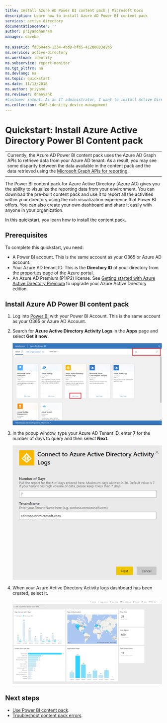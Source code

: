 ```yaml
---
title: Install Azure AD Power BI content pack | Microsoft Docs
description: Learn how to install Azure AD Power BI content pack
services: active-directory
documentationcenter: ''
author: priyamohanram
manager: daveba

ms.assetid: fd5604eb-1334-4bd8-bfb5-41280883e2b5
ms.service: active-directory
ms.workload: identity
ms.subservice: report-monitor
ms.tgt_pltfrm: na
ms.devlang: na
ms.topic: quickstart
ms.date: 11/13/2018
ms.author: priyamo
ms.reviewer: dhanyahk
#Customer intent: As an IT administrator, I want to install Active Directory Power BI content pack so I can use the pre-configured reports to get insights about my environment.
ms.collection: M365-identity-device-management
---
```


# Quickstart: Install Azure Active Directory Power BI Content pack

|  |
|--|
|Currently, the Azure AD Power BI content pack uses the Azure AD Graph APIs to retrieve data from your Azure AD tenant. As a result, you may see some disparity between the data available in the content pack and the data retrieved using the [Microsoft Graph APIs for reporting](concept-reporting-api.md). |
|  |

The Power BI content pack for Azure Active Directory (Azure AD) gives you the ability to visualize the reporting data from your environment. You can download the pre-built content pack and use it to report all the activities within your directory using the rich visualization experience that Power BI offers. You can also create your own dashboard and share it easily with anyone in your organization. 

In this quickstart, you learn how to install the content pack.

## Prerequisites

To complete this quickstart, you need:

* A Power BI account. This is the same account as your O365 or Azure AD account. 
* Your Azure AD tenant ID. This is the **Directory ID** of your directory from the [properties page](https://portal.azure.com/#blade/Microsoft_AAD_IAM/ActiveDirectoryMenuBlade/Properties) of the Azure portal.
* An Azure AD Premium (P1/P2) license. See [Getting started with Azure Active Directory Premium](../fundamentals/active-directory-get-started-premium.md) to upgrade your Azure Active Directory edition.

## Install Azure AD Power BI content pack 

1. Log into [Power BI](https://app.powerbi.com/groups/me/getdata/services) with your Power BI Account. This is the same account as your O365 or Azure AD Account.

2. Search for **Azure Active Directory Activity Logs** in the **Apps** page and select **Get it now**. 

   ![Azure Active Directory Power BI Content Pack](./media/quickstart-install-power-bi-content-pack/getitnow.png) 
    
3. In the popup window, type your Azure AD Tenant ID, enter **7** for the number of days to query and then select **Next**.
    
   ![Azure Active Directory Power BI Content Pack](./media/quickstart-install-power-bi-content-pack/connect.png) 

4. When your Azure Active Directory Activity logs dashboard has been created, select it.

   ![Azure Active Directory Power BI Content Pack](./media/quickstart-install-power-bi-content-pack/dashboard.png) 
    
## Next steps

* [Use Power BI content pack](howto-power-bi-content-pack.md).
* [Troubleshoot content pack errors](troubleshoot-content-pack.md).
